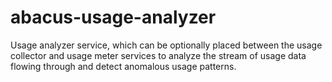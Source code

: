 abacus-usage-analyzer
===

Usage analyzer service, which can be optionally placed between the
usage collector and usage meter services to analyze the stream of usage
data flowing through and detect anomalous usage patterns.

